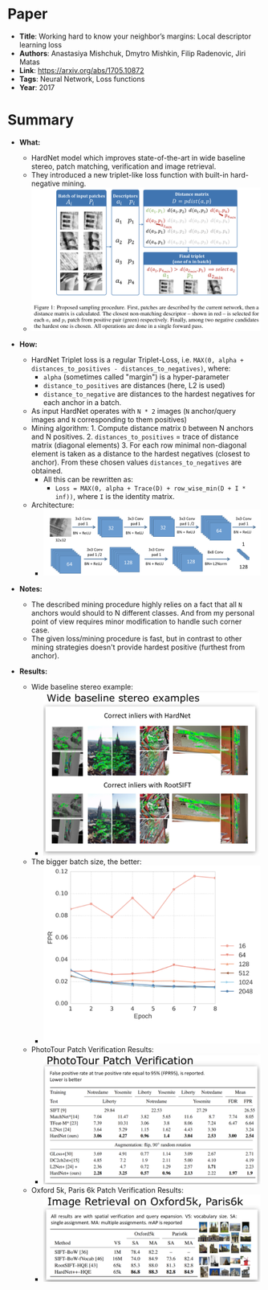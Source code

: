 # Paper

* **Title**: Working hard to know your neighbor’s margins: Local descriptor learning loss
* **Authors**: Anastasiya Mishchuk, Dmytro Mishkin, Filip Radenovic, Jiri Matas
* **Link**: https://arxiv.org/abs/1705.10872
* **Tags**: Neural Network, Loss functions
* **Year**: 2017

# Summary

* **What:**
  * HardNet model which improves state-of-the-art in wide baseline stereo, patch matching, verification and image retrieval.
  * They introduced a new triplet-like loss function with built-in hard-negative mining.
  * ![Mining Procedure](images/HardNet/Triplet_mining.png?raw=true "Mining Procedure")

* **How:**
  * HardNet Triplet loss is a regular Triplet-Loss, i.e. `MAX(0, alpha + distances_to_positives - distances_to_negatives)`, where:
    * `alpha` (sometimes called "margin") is a hyper-parameter
    * `distance_to_positives` are distances (here, L2 is used)
    * `distance_to_negative` are distances to the hardest negatives for each anchor in a batch.
  * As input HardNet operates with `N * 2` images (`N` anchor/query images and `N` corresponding to them positives)
  * Mining algorithm:
        1. Compute distance matrix `D` between N anchors and N positives.
        2. `distances_to_positives` = trace of distance matrix (diagonal elements)
        3. For each row minimal non-diagonal element is taken as a distance to the hardest negatives (closest to anchor). From these chosen values `distances_to_negatives` are obtained.
    * All this can be rewritten as:
      * `Loss = MAX(0, alpha + Trace(D) + row_wise_min(D + I * inf))`, where `I` is the identity matrix.
  * Architecture:
    * ![Architecture](images/HardNet/Architecture.png?raw=true "Architecture")

* **Notes:**
  * The described mining procedure highly relies on a fact that all `N` anchors would should to N different classes.
    And from my personal point of view requires minor modification to handle such corner case.
  * The given loss/mining procedure is fast, but in contrast to other mining strategies doesn't provide hardest positive (furthest from anchor).

* **Results:**
  * Wide baseline stereo example:
    * ![Example](images/HardNet/Wide_baseline_stereo_examples.png?raw=true "Wide baseline stereo example")
  * The bigger batch size, the better:
    * ![BatchSizeInfluence](images/HardNet/BatchSize_influence.png?raw=true "Batch Size Influence")
  * PhotoTour Patch Verification Results:
    * ![PhotoTour Patch Verification](images/HardNet/PhotoTour_results.png?raw=true "PhotoTour Patch Verification")
  * Oxford 5k, Paris 6k Patch Verification Results:
    * ![Oxford 5k, Paris 6k Patch Verification Results](images/HardNet/Oxford5k,Paris6k_results.png?raw=true "Oxford 5k, Paris 6k Patch Verification Results")


